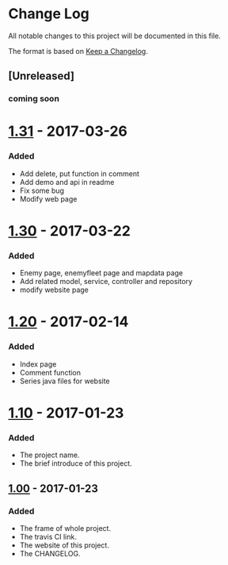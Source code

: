 # Change Log
All notable changes to this project will be documented in this file.

The format is based on [Keep a Changelog](http://keepachangelog.com/).

## [Unreleased]
### coming soon

# [1.31] - 2017-03-26
### Added
 - Add delete, put function in comment
 - Add demo and api in readme
 - Fix some bug
 - Modify web page
 
# [1.30] - 2017-03-22
### Added
 - Enemy page, enemyfleet page and mapdata page
 - Add related model, service, controller and repository
 - modify website page
 
# [1.20] - 2017-02-14
### Added
 - Index page
 - Comment function
 - Series java files for website
 
# [1.10] - 2017-01-23
### Added
 - The project name.
 - The brief introduce of this project.


## [1.00] - 2017-01-23
### Added
 - The frame of whole project. 
 - The travis CI link.
 - The website of this project.
 - The CHANGELOG.
 
[1.31]: https://github.com/infsci2560sp17/full-stack-web-LeMU-Haruka/compare/1.30...1.31
[1.30]: https://github.com/infsci2560sp17/full-stack-web-LeMU-Haruka/compare/1.20...1.30
[1.20]: https://github.com/infsci2560sp17/full-stack-web-LeMU-Haruka/compare/1.10...1.20
[1.10]: https://github.com/infsci2560sp17/full-stack-web-LeMU-Haruka/compare/1.00...1.10
[1.00]: https://github.com/infsci2560sp17/full-stack-web-LeMU-Haruka/compare/...1.00